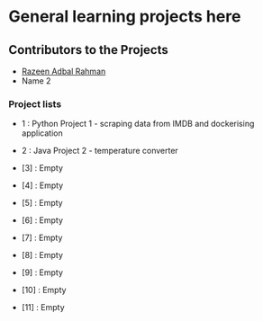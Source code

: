 # General learning projects here

## Contributors to the Projects

- [Razeen Adbal Rahman](https://github.com/Razeen-Abdal-Rahman)  
- Name 2

### Project lists
- 1 : Python Project 1 - scraping data from IMDB and dockerising application

- 2 : Java Project 2 - temperature converter

- [3] : Empty

- [4] : Empty

- [5] : Empty

- [6] : Empty

- [7] : Empty

- [8] : Empty

- [9] : Empty

- [10] : Empty

- [11] : Empty
